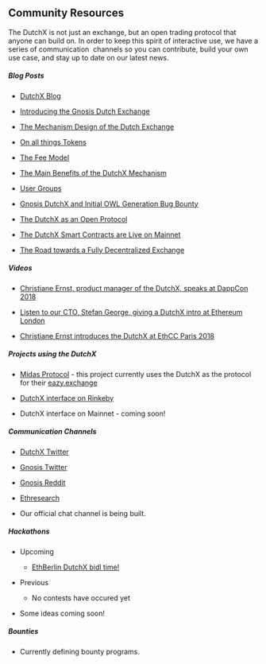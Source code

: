 ## Community Resources

The DutchX is not just an exchange, but an open trading protocol that anyone can build on. In order to keep this spirit of interactive use, we have a series of communication  channels so you can contribute, build your own use case, and stay up to date on our latest news.

##### Blog Posts

-   [DutchX Blog](https://blog.gnosis.pm/tagged/dutchx)

-   [Introducing the Gnosis Dutch Exchange](https://blog.gnosis.pm/introducing-the-gnosis-dutch-exchange-53bd3d51f9b2)

-   [The Mechanism Design of the Dutch Exchange](https://blog.gnosis.pm/the-mechanism-design-of-the-gnosis-dutch-exchange-4299a045d523)

-   [On all things Tokens](https://blog.gnosis.pm/on-all-things-tokens-1fd977184649)

-   [The Fee Model](https://blog.gnosis.pm/the-fee-model-7419285bf03f)

-   [The Main Benefits of the DutchX Mechanism](https://blog.gnosis.pm/the-main-benefits-of-the-dutchx-mechanism-6fc2ef6ee8b4)

-   [User Groups](https://blog.gnosis.pm/user-groups-7ebe1f28d63a)

-   [Gnosis DutchX and Initial OWL Generation Bug Bounty](https://blog.gnosis.pm/gnosis-dutchx-and-initial-owl-generation-bug-bounty-71ba53dfd2db)

-   [The DutchX as an Open Protocol](https://blog.gnosis.pm/the-dutchx-as-an-open-platform-24a65c1ae94c)

-   [The DutchX Smart Contracts are Live on Mainnet](https://blog.gnosis.pm/the-dutchx-smart-contracts-are-live-on-the-mainnet-af1446eef199)

-   [The Road towards a Fully Decentralized Exchange](https://blog.gnosis.pm/the-dutchx-smart-contracts-are-live-on-the-mainnet-af1446eef199)

##### Videos

-   [Christiane Ernst, product manager of the DutchX, speaks at DappCon 2018](https://www.youtube.com/watch?v=HrFbN3shoz0&list=PLgPxQehVVkoS6cjI6MU5mmzG82CuiDIQC)

-   [Listen to our CTO, Stefan George, giving a DutchX intro at Ethereum London](https://www.youtube.com/watch?v=1j70C7sbCNY)

-   [Christiane Ernst introduces the DutchX at EthCC Paris 2018](https://www.youtube.com/watch?v=7rJ8VwHEOSo)

##### Projects using the DutchX

-   [Midas Protocol](https://midasprotocol.io/) - this project currently uses the DutchX as the protocol for their [eazy.exchange](https://eazy.exchange/)

-   [DutchX interface on Rinkeby](https://dutchx-rinkeby.d.exchange/)

-   DutchX interface on Mainnet - coming soon! 

##### Communication Channels

-   [DutchX Twitter](https://twitter.com/DutchX_)

-   [Gnosis Twitter](https://twitter.com/gnosisPM)

-   [Gnosis Reddit](https://www.reddit.com/r/gnosisPM/)

-   [Ethresearch](https://ethresear.ch/t/dutchx-fully-decentralized-auction-based-exchange/2443)

-   Our official chat channel is being built.

##### Hackathons

-  Upcoming
	- [EthBerlin DutchX bidl time!](https://www.meetup.com/es-ES/gnosispm/events/253816515/) 


- Previous
	- No contests have occured yet


- Some ideas coming soon!

##### Bounties

-   Currently defining bounty programs.
